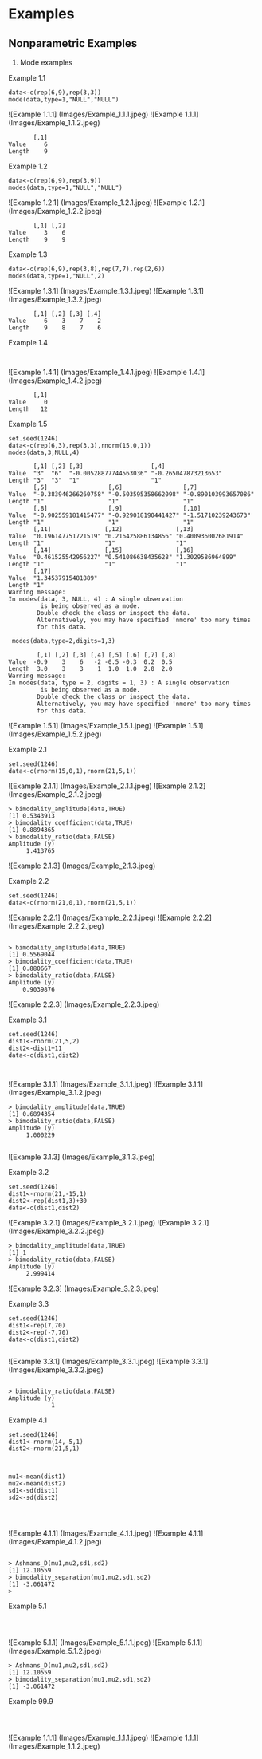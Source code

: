 # Examples

## Nonparametric Examples

1. Mode examples

Example 1.1
```language-R
data<-c(rep(6,9),rep(3,3))
mode(data,type=1,"NULL","NULL")
```

![Example 1.1.1] (Images/Example_1.1.1.jpeg) 
![Example 1.1.1] (Images/Example_1.1.2.jpeg)

```
       [,1]
Value     6
Length    9
```

Example 1.2
```language-R
data<-c(rep(6,9),rep(3,9))
modes(data,type=1,"NULL","NULL")
```

![Example 1.2.1] (Images/Example_1.2.1.jpeg)
![Example 1.2.1] (Images/Example_1.2.2.jpeg)
```
       [,1] [,2]
Value     3    6
Length    9    9
```



Example 1.3
```language-R
data<-c(rep(6,9),rep(3,8),rep(7,7),rep(2,6))
modes(data,type=1,"NULL",2)
```

![Example 1.3.1] (Images/Example_1.3.1.jpeg)
![Example 1.3.1] (Images/Example_1.3.2.jpeg)

```
       [,1] [,2] [,3] [,4]
Value     6    3    7    2
Length    9    8    7    6
```

Example 1.4
```language-R


```
![Example 1.4.1] (Images/Example_1.4.1.jpeg)
![Example 1.4.1] (Images/Example_1.4.2.jpeg)

```
       [,1]
Value     0
Length   12

```


Example 1.5
```language-R
set.seed(1246)
data<-c(rep(6,3),rep(3,3),rnorm(15,0,1))
modes(data,3,NULL,4)
```
```
       [,1] [,2] [,3]                   [,4]                
Value  "3"  "6"  "-0.00528877744563036" "-0.265047873213653"
Length "3"  "3"  "1"                    "1"                 
       [,5]                 [,6]                 [,7]                
Value  "-0.383946266260758" "-0.503595358662098" "-0.890103993657086"
Length "1"                  "1"                  "1"                 
       [,8]                 [,9]                 [,10]              
Value  "-0.902559181415477" "-0.929018190441427" "-1.51710239243673"
Length "1"                  "1"                  "1"                
       [,11]               [,12]               [,13]              
Value  "0.196147751721519" "0.216425886134856" "0.400936002681914"
Length "1"                 "1"                 "1"                
       [,14]               [,15]               [,16]            
Value  "0.461525542956227" "0.541086638435628" "1.3029586964899"
Length "1"                 "1"                 "1"              
       [,17]             
Value  "1.34537915481889"
Length "1"               
Warning message:
In modes(data, 3, NULL, 4) : A single observation
         is being observed as a mode.
        Double check the class or inspect the data.
        Alternatively, you may have specified 'nmore' too many times 
        for this data.
```

```
 modes(data,type=2,digits=1,3)
```
```
        [,1] [,2] [,3] [,4] [,5] [,6] [,7] [,8]
Value  -0.9    3    6   -2 -0.5 -0.3  0.2  0.5
Length  3.0    3    3    1  1.0  1.0  2.0  2.0
Warning message:
In modes(data, type = 2, digits = 1, 3) : A single observation
         is being observed as a mode.
        Double check the class or inspect the data.
        Alternatively, you may have specified 'nmore' too many times 
        for this data.
```
 
![Example 1.5.1] (Images/Example_1.5.1.jpeg)
![Example 1.5.1] (Images/Example_1.5.2.jpeg)



Example 2.1
```language-R
set.seed(1246)
data<-c(rnorm(15,0,1),rnorm(21,5,1))
```

![Example 2.1.1] (Images/Example_2.1.1.jpeg) 
![Example 2.1.2] (Images/Example_2.1.2.jpeg)

```
> bimodality_amplitude(data,TRUE)
[1] 0.5343913
> bimodality_coefficient(data,TRUE)
[1] 0.8894365
> bimodality_ratio(data,FALSE)
Amplitude (y) 
     1.413765 
```
![Example 2.1.3] (Images/Example_2.1.3.jpeg)



Example 2.2
```language-R
set.seed(1246)
data<-c(rnorm(21,0,1),rnorm(21,5,1))

```

![Example 2.2.1] (Images/Example_2.2.1.jpeg) 
![Example 2.2.2] (Images/Example_2.2.2.jpeg)

```

> bimodality_amplitude(data,TRUE)
[1] 0.5569044
> bimodality_coefficient(data,TRUE)
[1] 0.880667
> bimodality_ratio(data,FALSE)
Amplitude (y) 
    0.9039876 
```
![Example 2.2.3] (Images/Example_2.2.3.jpeg)



Example 3.1
```language-R
set.seed(1246)
dist1<-rnorm(21,5,2)
dist2<-dist1+11
data<-c(dist1,dist2)



```

![Example 3.1.1] (Images/Example_3.1.1.jpeg) 
![Example 3.1.1] (Images/Example_3.1.2.jpeg)

```
> bimodality_amplitude(data,TRUE)
[1] 0.6894354
> bimodality_ratio(data,FALSE)
Amplitude (y) 
     1.000229 
     
```





![Example 3.1.3] (Images/Example_3.1.3.jpeg) 




Example 3.2
```language-R
set.seed(1246)
dist1<-rnorm(21,-15,1)
dist2<-rep(dist1,3)+30
data<-c(dist1,dist2)
```

![Example 3.2.1] (Images/Example_3.2.1.jpeg) 
![Example 3.2.1] (Images/Example_3.2.2.jpeg)

```
> bimodality_amplitude(data,TRUE)
[1] 1
> bimodality_ratio(data,FALSE)
Amplitude (y) 
     2.999414 

```

![Example 3.2.3] (Images/Example_3.2.3.jpeg) 





Example 3.3
```language-R
set.seed(1246)
dist1<-rep(7,70)
dist2<-rep(-7,70)
data<-c(dist1,dist2)


```

![Example 3.3.1] (Images/Example_3.3.1.jpeg) 
![Example 3.3.1] (Images/Example_3.3.2.jpeg)

```

> bimodality_ratio(data,FALSE)
Amplitude (y) 
            1 
```




Example 4.1
```language-R
set.seed(1246)
dist1<-rnorm(14,-5,1)
dist2<-rnorm(21,5,1)



mu1<-mean(dist1)
mu2<-mean(dist2)
sd1<-sd(dist1)
sd2<-sd(dist2)




```

![Example 4.1.1] (Images/Example_4.1.1.jpeg) 
![Example 4.1.1] (Images/Example_4.1.2.jpeg)

```

> Ashmans_D(mu1,mu2,sd1,sd2)
[1] 12.10559
> bimodality_separation(mu1,mu2,sd1,sd2)
[1] -3.061472
> 
```





Example 5.1
```language-R



```

![Example 5.1.1] (Images/Example_5.1.1.jpeg) 
![Example 5.1.1] (Images/Example_5.1.2.jpeg)

```
> Ashmans_D(mu1,mu2,sd1,sd2)
[1] 12.10559
> bimodality_separation(mu1,mu2,sd1,sd2)
[1] -3.061472
```




Example 99.9
```language-R



```

![Example 1.1.1] (Images/Example_1.1.1.jpeg) 
![Example 1.1.1] (Images/Example_1.1.2.jpeg)

```

```
